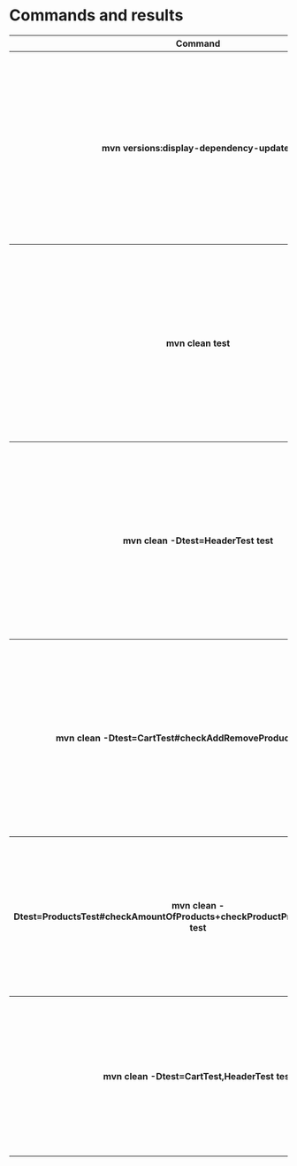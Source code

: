 <h1>Commands and results</h1>
<table>
<thead>
<tr>
<th>Command
</th>
<th>Output
</th>
</tr>
</thead>
<tbody>
<tr>
<th>mvn versions:display-dependency-updates
</th>
<th>[INFO] The following dependencies in Dependencies have newer versions:
    [INFO]   org.seleniumhq.selenium:selenium-java ................. 4.8.0 -> 4.8.1
    [INFO]
    [INFO] ------------------------------------------------------------------------
    [INFO] BUILD SUCCESS
    [INFO] ------------------------------------------------------------------------
    [INFO] Total time:  7.999 s
    [INFO] Finished at: 2023-02-26T16:10:56+03:00
    [INFO] ------------------------------------------------------------------------
</th>
</tr>
<tr>
<th>
mvn clean test
</th>
<th>
Results :

Tests run: 23, Failures: 0, Errors: 0, Skipped: 0

[INFO] ------------------------------------------------------------------------
[INFO] BUILD SUCCESS
[INFO] ------------------------------------------------------------------------
[INFO] Total time:  49.493 s
[INFO] Finished at: 2023-02-26T16:20:06+03:00
[INFO] ------------------------------------------------------------------------
</th>
</tr>
<tr>
<th>
mvn clean -Dtest=HeaderTest test
</th>
<th>
Results :

Tests run: 2, Failures: 0, Errors: 0, Skipped: 0

[INFO] ------------------------------------------------------------------------
[INFO] BUILD SUCCESS
[INFO] ------------------------------------------------------------------------
[INFO] Total time:  21.017 s
[INFO] Finished at: 2023-02-26T16:29:05+03:00
[INFO] ------------------------------------------------------------------------
</th>
</tr>
<tr>
<th>
mvn clean -Dtest=CartTest#checkAddRemoveProductButton test
</th>
<th>
Results :

Tests run: 1, Failures: 0, Errors: 0, Skipped: 0

[INFO] ------------------------------------------------------------------------
[INFO] BUILD SUCCESS
[INFO] ------------------------------------------------------------------------
[INFO] Total time:  16.086 s
[INFO] Finished at: 2023-02-26T16:34:21+03:00
[INFO] -----------------------------------------------------------------------
</th>
</tr>
<tr>
<th>
mvn clean -Dtest=ProductsTest#checkAmountOfProducts+checkProductPresentOnProductPage test
</th>
<th>
Results:
[INFO]
[INFO] Tests run: 2, Failures: 0, Errors: 0, Skipped: 0
[INFO]
[INFO] ------------------------------------------------------------------------
[INFO] BUILD SUCCESS
[INFO] ------------------------------------------------------------------------
[INFO] Total time:  14.736 s
[INFO] Finished at: 2023-02-26T16:41:08+03:00
[INFO] ------------------------------------------------------------------------
</th>
</tr>
<tr>
<th>
mvn clean -Dtest=CartTest,HeaderTest test
</th>
<th>
Results:
[INFO]
[INFO] Tests run: 12, Failures: 0, Errors: 0, Skipped: 0
[INFO]
[INFO] ------------------------------------------------------------------------
[INFO] BUILD SUCCESS
[INFO] ------------------------------------------------------------------------
[INFO] Total time:  32.370 s
[INFO] Finished at: 2023-02-26T16:43:43+03:00
[INFO] ------------------------------------------------------------------------
</th>
</tr>
</tbody>
</table>
